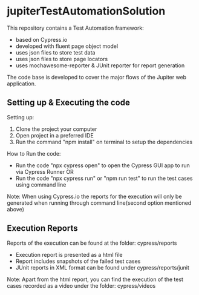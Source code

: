 # jupiterTestAutomationSolution
This repository contains a Test Automation framework:
- based on Cypress.io
- developed with fluent page object model
- uses json files to store test data
- uses json files to store page locators
- uses mochawesome-reporter & JUnit reporter for report generation

The code base is developed to cover the major flows of the Jupiter web application.


## Setting up & Executing the code
Setting up:
1. Clone the project your computer
2. Open project in a preferred IDE
3. Run the command "npm install" on terminal to setup the dependencies

How to Run the code:
- Run the code "npx cypress open" to open the Cypress GUI app to run via Cypress Runner OR
- Run the code "npx cypress run" or "npm run test" to run the test cases using command line

Note: When using Cypress.io the reports for the execution will only be generated when running through command line(second option mentioned above)


## Execution Reports
Reports of the execution can be found at the folder: cypress/reports
- Execution report is presented as a html file
- Report includes snapshots of the failed test cases
- JUnit reports in XML format can be found under cypress/reports/junit

Note: Apart from the html report, you can find the execution of the test cases recorded as a video under the folder: cypress/videos
